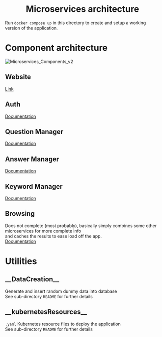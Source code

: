<div align="center">

# Microservices architecture
</div>

Run `docker compose up` in this directory to create and setup a working version of the application.

# Component architecture
![Microservices_Components_v2](https://user-images.githubusercontent.com/65095699/122473980-3df96f80-cfcb-11eb-863f-ccf6fd6057ef.jpg)

## Website
[Link]()

## Auth
[Documentation](http://saas-15.ddns.net:40000/spec/)

## Question Manager
[Documentation](http://saas-15.ddns.net:40001/spec/)

## Answer Manager
[Documentation](http://saas-15.ddns.net:40002/spec/)

## Keyword Manager
[Documentation](http://saas-15.ddns.net:40003/spec/)

## Browsing
Docs not complete (most probably), basically simply combines some other microservices for more complete info  
and caches the results to ease load off the app.  
[Documentation](http://saas-15.ddns.net:40004/spec/)


# Utilities
## \_\_DataCreation\_\_
Generate and insert random dummy data into database  
See sub-directory `README` for further details

## \_\_kubernetesResources\_\_
`.yaml` Kubernetes resource files to deploy the application  
See sub-directory `README` for further details
